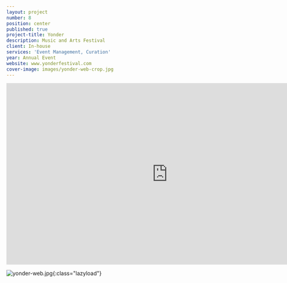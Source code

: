 ```yaml
---
layout: project
number: 8
position: center
published: true
project-title: Yonder
description: Music and Arts Festival
client: In-house
services: 'Event Management, Curation'
year: Annual Event
website: www.yonderfestival.com
cover-image: images/yonder-web-crop.jpg
---
```

<div class="video-responsive">
	<iframe class="lazyload" width="840" height="473" src="https://www.youtube.com/embed/inNf8HQtDDQ" frameborder="0" allowfullscreen=""></iframe>
</div>

![yonder-web.jpg]({{site.baseurl}}/images/yonder-web.jpg){:class="lazyload"}
